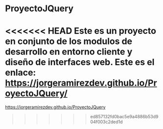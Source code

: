 # ProyectoJQuery

<<<<<<< HEAD
Este es un proyecto en conjunto de los modulos de desarrollo en entorno cliente y diseño de interfaces web.
Este es el enlace: https://jorgeramirezdev.github.io/ProyectoJQuery/
=======
https://jorgeramirezdev.github.io/ProyectoJQuery
>>>>>>> ed857132fd0bac5e9a4886b53d904f003c2ded1d
